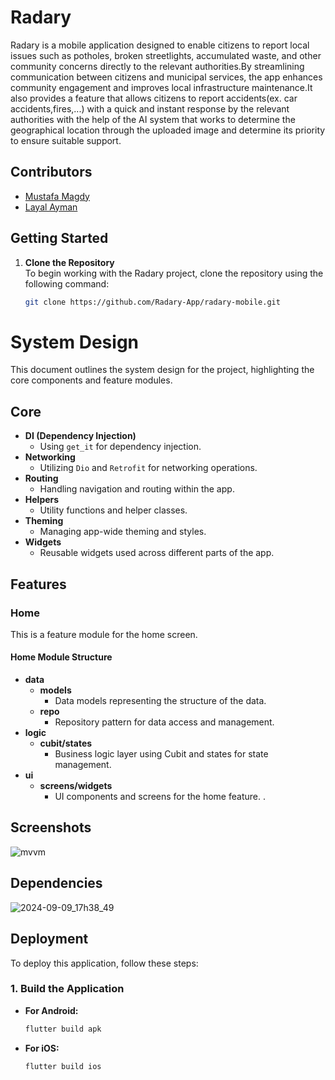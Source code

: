 # Radary 

Radary is a mobile application designed to enable citizens to
report local issues such as potholes, broken streetlights,
accumulated waste, and other community concerns directly to the relevant authorities.By streamlining
communication between citizens and municipal services, the app
enhances community engagement and improves local infrastructure
maintenance.It also provides a feature that allows citizens to report accidents(ex. car accidents,fires,...) with a quick and instant response by the relevant authorities with the help of the AI system that works to determine the geographical location through the uploaded image and determine its priority to ensure suitable support.

## Contributors

- [Mustafa Magdy](https://github.com/mustafa-dev-nasr)
- [Layal Ayman](https://github.com/layalaymann)
## Getting Started

1. **Clone the Repository**  
   To begin working with the Radary project, clone the repository using the following command:

   ```bash
   git clone https://github.com/Radary-App/radary-mobile.git
   ```

# System Design

This document outlines the system design for the project, highlighting the core components and feature modules.

## Core

- **DI (Dependency Injection)**
  - Using `get_it` for dependency injection.
- **Networking**
  - Utilizing `Dio` and `Retrofit` for networking operations.
- **Routing**
  - Handling navigation and routing within the app.
- **Helpers**
  - Utility functions and helper classes.
- **Theming**
  - Managing app-wide theming and styles.
- **Widgets**
  - Reusable widgets used across different parts of the app.

## Features

### Home

This is a feature module for the home screen.

#### Home Module Structure

- **data**
  - **models**
    - Data models representing the structure of the data.
  - **repo**
    - Repository pattern for data access and management.
- **logic**
  - **cubit/states**
    - Business logic layer using Cubit and states for state management.
- **ui**
  - **screens/widgets**
    - UI components and screens for the home feature.
.
## Screenshots

![mvvm](https://github.com/user-attachments/assets/1f118e0b-8424-48df-8ed3-4c33e21de174)


## Dependencies
![2024-09-09_17h38_49](https://github.com/user-attachments/assets/784ef738-09ae-47c6-8cee-672fd848c801)


## Deployment

To deploy this application, follow these steps:

### 1. Build the Application

- **For Android:**
  ```bash
  flutter build apk

- **For iOS:**
  ```bash
  flutter build ios
